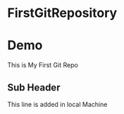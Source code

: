 # FirstGitRepository
# Demo
This is My First Git Repo
## Sub Header
This line is added in local Machine 
